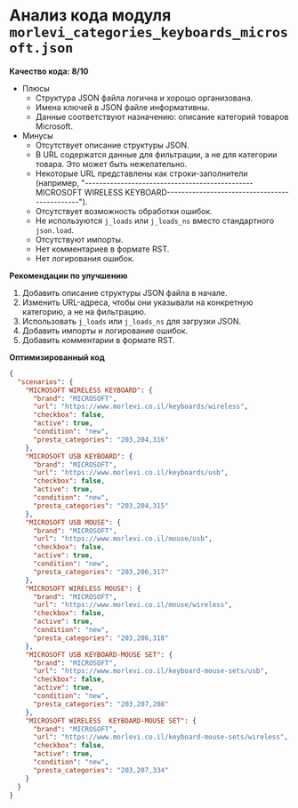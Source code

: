 # Анализ кода модуля `morlevi_categories_keyboards_microsoft.json`

**Качество кода: 8/10**

-  Плюсы
    -   Структура JSON файла логична и хорошо организована.
    -   Имена ключей в JSON файле информативны.
    -   Данные соответствуют назначению: описание категорий товаров Microsoft.
-  Минусы
    -  Отсутствует описание структуры JSON.
    -  В URL содержатся данные для фильтрации, а не для категории товара. Это может быть нежелательно.
    -  Некоторые URL представлены как строки-заполнители (например, "-----------------------------------------------MICROSOFT WIRELESS KEYBOARD----------------------------------------------").
    -  Отсутствует возможность обработки ошибок.
    -  Не используются `j_loads` или `j_loads_ns` вместо стандартного `json.load`.
    -  Отсутствуют импорты.
    -  Нет комментариев в формате RST.
    -  Нет логирования ошибок.

**Рекомендации по улучшению**
1. Добавить описание структуры JSON файла в начале.
2. Изменить URL-адреса, чтобы они указывали на конкретную категорию, а не на фильтрацию.
3. Использовать `j_loads` или `j_loads_ns` для загрузки JSON.
4. Добавить импорты и логирование ошибок.
5.  Добавить комментарии в формате RST.

**Оптимизированный код**
```json
{
  "scenarios": {
    "MICROSOFT WIRELESS KEYBOARD": {
      "brand": "MICROSOFT",
      "url": "https://www.morlevi.co.il/keyboards/wireless",
      "checkbox": false,
      "active": true,
      "condition": "new",
      "presta_categories": "203,204,316"
    },
    "MICROSOFT USB KEYBOARD": {
      "brand": "MICROSOFT",
      "url": "https://www.morlevi.co.il/keyboards/usb",
      "checkbox": false,
      "active": true,
      "condition": "new",
      "presta_categories": "203,204,315"
    },
    "MICROSOFT USB MOUSE": {
      "brand": "MICROSOFT",
      "url": "https://www.morlevi.co.il/mouse/usb",
      "checkbox": false,
      "active": true,
      "condition": "new",
      "presta_categories": "203,206,317"
    },
    "MICROSOFT WIRELESS MOUSE": {
      "brand": "MICROSOFT",
      "url": "https://www.morlevi.co.il/mouse/wireless",
      "checkbox": false,
      "active": true,
      "condition": "new",
      "presta_categories": "203,206,318"
    },
    "MICROSOFT USB KEYBOARD-MOUSE SET": {
      "brand": "MICROSOFT",
      "url": "https://www.morlevi.co.il/keyboard-mouse-sets/usb",
      "checkbox": false,
      "active": true,
      "condition": "new",
      "presta_categories": "203,207,208"
    },
    "MICROSOFT WIRELESS  KEYBOARD-MOUSE SET": {
      "brand": "MICROSOFT",
      "url": "https://www.morlevi.co.il/keyboard-mouse-sets/wireless",
      "checkbox": false,
      "active": true,
      "condition": "new",
      "presta_categories": "203,207,334"
    }
  }
}
```